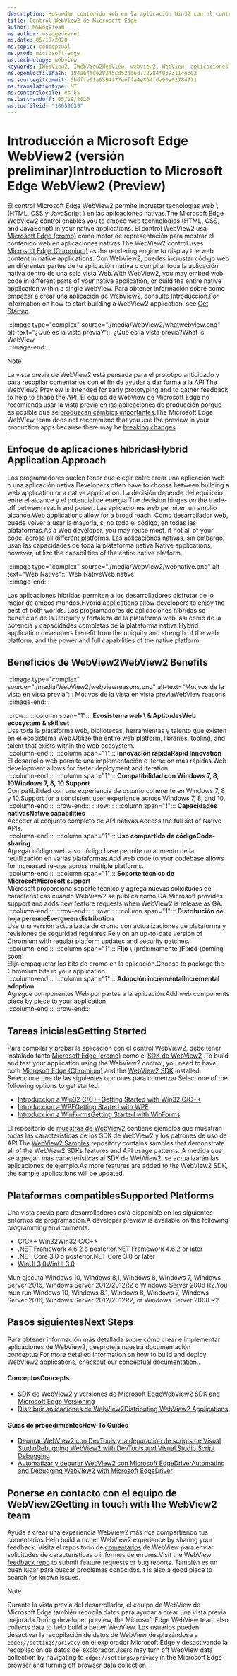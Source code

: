 ```yaml
---
description: Hospedar contenido web en la aplicación Win32 con el control de WebView 2 de Microsoft Edge
title: Control WebView2 de Microsoft Edge
author: MSEdgeTeam
ms.author: msedgedevrel
ms.date: 05/19/2020
ms.topic: conceptual
ms.prod: microsoft-edge
ms.technology: webview
keywords: IWebView2, IWebView2WebView, webview2, WebView, aplicaciones Win32, Win32, Edge, ICoreWebView2, CoreWebView2, ICoreWebView2Host, control del explorador, HTML Edge, Windows Forms, WinForms, WPF, .NET
ms.openlocfilehash: 184a64fde28345cd52dd6d772284f0393114ec02
ms.sourcegitcommit: 5bdffe91a6594f77eeffa4e864fda90a02784771
ms.translationtype: MT
ms.contentlocale: es-ES
ms.lasthandoff: 05/19/2020
ms.locfileid: "10659639"
---
```

# <span data-ttu-id="e723c-104">Introducción a Microsoft Edge WebView2 (versión preliminar)</span><span class="sxs-lookup"><span data-stu-id="e723c-104">Introduction to Microsoft Edge WebView2 (Preview)</span></span>  

<span data-ttu-id="e723c-105">El control Microsoft Edge WebView2 permite incrustar tecnologías web \ (HTML, CSS y JavaScript \) en las aplicaciones nativas.</span><span class="sxs-lookup"><span data-stu-id="e723c-105">The Microsoft Edge WebView2 control enables you to embed web technologies \(HTML, CSS, and JavaScript\) in your native applications.</span></span>  <span data-ttu-id="e723c-106">El control WebView2 usa [Microsoft Edge (cromo)](https://www.microsoftedgeinsider.com) como motor de representación para mostrar el contenido web en aplicaciones nativas.</span><span class="sxs-lookup"><span data-stu-id="e723c-106">The WebView2 control uses [Microsoft Edge (Chromium)](https://www.microsoftedgeinsider.com) as the rendering engine to display the web content in native applications.</span></span>  <span data-ttu-id="e723c-107">Con WebView2, puedes incrustar código web en diferentes partes de tu aplicación nativa o compilar toda la aplicación nativa dentro de una sola vista Web.</span><span class="sxs-lookup"><span data-stu-id="e723c-107">With WebView2, you may embed web code in different parts of your native application, or build the entire native application within a single WebView.</span></span>  <span data-ttu-id="e723c-108">Para obtener información sobre cómo empezar a crear una aplicación de WebView2, consulte [Introducción](./index.md#getting-started).</span><span class="sxs-lookup"><span data-stu-id="e723c-108">For information on how to start building a WebView2 application, see [Get Started](./index.md#getting-started).</span></span>  

:::image type="complex" source="./media/WebView2/whatwebview.png" alt-text="¿Qué es la vista previa?":::
   <span data-ttu-id="e723c-110">¿Qué es la vista previa?</span><span class="sxs-lookup"><span data-stu-id="e723c-110">What is WebView</span></span>  
:::image-end:::  

> [!NOTE]
> <span data-ttu-id="e723c-111">La vista previa de WebView2 está pensada para el prototipo anticipado y para recopilar comentarios con el fin de ayudar a dar forma a la API.</span><span class="sxs-lookup"><span data-stu-id="e723c-111">The WebView2 Preview is intended for early prototyping and to gather feedback to help to shape the API.</span></span>  <span data-ttu-id="e723c-112">El equipo de WebView de Microsoft Edge no recomienda usar la vista previa en las aplicaciones de producción porque es posible que se [produzcan cambios importantes](./releasenotes.md).</span><span class="sxs-lookup"><span data-stu-id="e723c-112">The Microsoft Edge WebView team does not recommend that you use the preview in your production apps because there may be [breaking changes](./releasenotes.md).</span></span>  

## <span data-ttu-id="e723c-113">Enfoque de aplicaciones híbridas</span><span class="sxs-lookup"><span data-stu-id="e723c-113">Hybrid Application Approach</span></span>  

<span data-ttu-id="e723c-114">Los programadores suelen tener que elegir entre crear una aplicación web o una aplicación nativa.</span><span class="sxs-lookup"><span data-stu-id="e723c-114">Developers often have to choose between building a web application or a native application.</span></span>  <span data-ttu-id="e723c-115">La decisión depende del equilibrio entre el alcance y el potencial de energía.</span><span class="sxs-lookup"><span data-stu-id="e723c-115">The decision hinges on the trade-off between reach and power.</span></span>  <span data-ttu-id="e723c-116">Las aplicaciones web permiten un amplio alcance.</span><span class="sxs-lookup"><span data-stu-id="e723c-116">Web applications allow for a broad reach.</span></span>  <span data-ttu-id="e723c-117">Como desarrollador web, puede volver a usar la mayoría, si no todo el código, en todas las plataformas.</span><span class="sxs-lookup"><span data-stu-id="e723c-117">As a Web developer, you may reuse most, if not all of your code, across all different platforms.</span></span>  <span data-ttu-id="e723c-118">Las aplicaciones nativas, sin embargo, usan las capacidades de toda la plataforma nativa.</span><span class="sxs-lookup"><span data-stu-id="e723c-118">Native applications, however, utilize the capabilities of the entire native platform.</span></span>  

:::image type="complex" source="./media/WebView2/webnative.png" alt-text="Web Native":::
   <span data-ttu-id="e723c-120">Web Native</span><span class="sxs-lookup"><span data-stu-id="e723c-120">Web native</span></span>  
:::image-end:::  

<span data-ttu-id="e723c-121">Las aplicaciones híbridas permiten a los desarrolladores disfrutar de lo mejor de ambos mundos.</span><span class="sxs-lookup"><span data-stu-id="e723c-121">Hybrid applications allow developers to enjoy the best of both worlds.</span></span>  <span data-ttu-id="e723c-122">Los programadores de aplicaciones híbridas se benefician de la Ubiquity y fortaleza de la plataforma web, así como de la potencia y capacidades completas de la plataforma nativa.</span><span class="sxs-lookup"><span data-stu-id="e723c-122">Hybrid application developers benefit from the ubiquity and strength of the web platform, and the power and full capabilities of the native platform.</span></span>  

## <span data-ttu-id="e723c-123">Beneficios de WebView2</span><span class="sxs-lookup"><span data-stu-id="e723c-123">WebView2 Benefits</span></span>   

:::image type="complex" source="./media/WebView2/webviewreasons.png" alt-text="Motivos de la vista en vista previa":::
   <span data-ttu-id="e723c-125">Motivos de la vista en vista previa</span><span class="sxs-lookup"><span data-stu-id="e723c-125">WebView reasons</span></span>  
:::image-end:::  

:::row:::
   :::column span="1":::
      **<span data-ttu-id="e723c-126">Ecosistema web \ & Aptitudes</span><span class="sxs-lookup"><span data-stu-id="e723c-126">Web ecosystem \& skillset</span></span>**  
      <span data-ttu-id="e723c-127">Use toda la plataforma web, bibliotecas, herramientas y talento que existen en el ecosistema Web.</span><span class="sxs-lookup"><span data-stu-id="e723c-127">Utilize the entire web platform, libraries, tooling, and talent that exists within the web ecosystem.</span></span>  
   :::column-end:::
   :::column span="1":::
      **<span data-ttu-id="e723c-128">Innovación rápida</span><span class="sxs-lookup"><span data-stu-id="e723c-128">Rapid Innovation</span></span>**  
      <span data-ttu-id="e723c-129">El desarrollo web permite una implementación e iteración más rápidas.</span><span class="sxs-lookup"><span data-stu-id="e723c-129">Web development allows for faster deployment and iteration.</span></span>  
   :::column-end:::
   :::column span="1":::
      **<span data-ttu-id="e723c-130">Compatibilidad con Windows 7, 8, 10</span><span class="sxs-lookup"><span data-stu-id="e723c-130">Windows 7, 8, 10 Support</span></span>**  
      <span data-ttu-id="e723c-131">Compatibilidad con una experiencia de usuario coherente en Windows 7, 8 y 10.</span><span class="sxs-lookup"><span data-stu-id="e723c-131">Support for a consistent user experience across Windows 7, 8, and 10.</span></span>  
   :::column-end:::
:::row-end:::
:::row:::
   :::column span="1":::
      **<span data-ttu-id="e723c-132">Capacidades nativas</span><span class="sxs-lookup"><span data-stu-id="e723c-132">Native capabilities</span></span>**  
      <span data-ttu-id="e723c-133">Acceder al conjunto completo de API nativas.</span><span class="sxs-lookup"><span data-stu-id="e723c-133">Access the full set of Native APIs.</span></span>  
   :::column-end:::
   :::column span="1":::
      **<span data-ttu-id="e723c-134">Uso compartido de código</span><span class="sxs-lookup"><span data-stu-id="e723c-134">Code-sharing</span></span>**  
      <span data-ttu-id="e723c-135">Agregar código web a su código base permite un aumento de la reutilización en varias plataformas.</span><span class="sxs-lookup"><span data-stu-id="e723c-135">Add web code to your codebase allows for increased re-use across multiple platforms.</span></span>  
   :::column-end:::
   :::column span="1":::
      **<span data-ttu-id="e723c-136">Soporte técnico de Microsoft</span><span class="sxs-lookup"><span data-stu-id="e723c-136">Microsoft support</span></span>**  
      <span data-ttu-id="e723c-137">Microsoft proporciona soporte técnico y agrega nuevas solicitudes de características cuando WebView2 se publica como GA.</span><span class="sxs-lookup"><span data-stu-id="e723c-137">Microsoft provides support and adds new feature requests when WebView2 is release as GA.</span></span>  
   :::column-end:::
:::row-end:::
:::row:::
   :::column span="1":::
      **<span data-ttu-id="e723c-138">Distribución de hoja perenne</span><span class="sxs-lookup"><span data-stu-id="e723c-138">Evergreen distribution</span></span>**  
      <span data-ttu-id="e723c-139">Use una versión actualizada de cromo con actualizaciones de plataforma y revisiones de seguridad regulares.</span><span class="sxs-lookup"><span data-stu-id="e723c-139">Rely on an up-to-date version of Chromium with regular platform updates and security patches.</span></span>  
   :::column-end:::
   :::column span="1":::
      <span data-ttu-id="e723c-140">**Fijo** \ (próximamente \)</span><span class="sxs-lookup"><span data-stu-id="e723c-140">**Fixed** \(coming soon\)</span></span>  
      <span data-ttu-id="e723c-141">Elija empaquetar los bits de cromo en la aplicación.</span><span class="sxs-lookup"><span data-stu-id="e723c-141">Choose to package the Chromium bits in your application.</span></span>  
   :::column-end:::
   :::column span="1":::
      **<span data-ttu-id="e723c-142">Adopción incremental</span><span class="sxs-lookup"><span data-stu-id="e723c-142">Incremental adoption</span></span>**  
      <span data-ttu-id="e723c-143">Agregue componentes Web por partes a la aplicación.</span><span class="sxs-lookup"><span data-stu-id="e723c-143">Add web components piece by piece to your application.</span></span>  
   :::column-end:::
:::row-end:::  

## <span data-ttu-id="e723c-144">Tareas iniciales</span><span class="sxs-lookup"><span data-stu-id="e723c-144">Getting Started</span></span>  

<span data-ttu-id="e723c-145">Para compilar y probar la aplicación con el control WebView2, debe tener instalado tanto [Microsoft Edge (cromo)](https://www.microsoftedgeinsider.com/download) como el [SDK de WebView2](https://aka.ms/webviewnuget) .</span><span class="sxs-lookup"><span data-stu-id="e723c-145">To build and test your application using the WebView2 control, you need to have both [Microsoft Edge (Chromium)](https://www.microsoftedgeinsider.com/download) and the [WebView2 SDK](https://aka.ms/webviewnuget) installed.</span></span>  <span data-ttu-id="e723c-146">Seleccione una de las siguientes opciones para comenzar.</span><span class="sxs-lookup"><span data-stu-id="e723c-146">Select one of the following options to get started.</span></span>  

*   [<span data-ttu-id="e723c-147">Introducción a Win32 C/C++</span><span class="sxs-lookup"><span data-stu-id="e723c-147">Getting Started with Win32 C/C++</span></span>](./gettingstarted/win32.md)  
*   [<span data-ttu-id="e723c-148">Introducción a WPF</span><span class="sxs-lookup"><span data-stu-id="e723c-148">Getting Started with WPF</span></span>](./gettingstarted/wpf.md)  
*   [<span data-ttu-id="e723c-149">Introducción a WinForms</span><span class="sxs-lookup"><span data-stu-id="e723c-149">Getting Started with WinForms</span></span>](./gettingstarted/winforms.md)  

<span data-ttu-id="e723c-150">El repositorio de [muestras de WebView2](https://github.com/MicrosoftEdge/WebView2Samples) contiene ejemplos que muestran todas las características de los SDK de WebView2 y los patrones de uso de API.</span><span class="sxs-lookup"><span data-stu-id="e723c-150">The [WebView2 Samples](https://github.com/MicrosoftEdge/WebView2Samples) repository contains samples that demonstrate all of the WebView2 SDKs features and API usage patterns.</span></span> <span data-ttu-id="e723c-151">A medida que se agregan más características al SDK de WebView2, se actualizarán las aplicaciones de ejemplo.</span><span class="sxs-lookup"><span data-stu-id="e723c-151">As more features are added to the WebView2 SDK, the sample applications will be updated.</span></span>   

## <span data-ttu-id="e723c-152">Plataformas compatibles</span><span class="sxs-lookup"><span data-stu-id="e723c-152">Supported Platforms</span></span>  

<span data-ttu-id="e723c-153">Una vista previa para desarrolladores está disponible en los siguientes entornos de programación.</span><span class="sxs-lookup"><span data-stu-id="e723c-153">A developer preview is available on the following programming environments.</span></span>  

*   <span data-ttu-id="e723c-154">C/C++ Win32</span><span class="sxs-lookup"><span data-stu-id="e723c-154">Win32 C/C++</span></span>  
*   <span data-ttu-id="e723c-155">.NET Framework 4.6.2 o posterior</span><span class="sxs-lookup"><span data-stu-id="e723c-155">.NET Framework 4.6.2 or later</span></span>  
*   <span data-ttu-id="e723c-156">.NET Core 3,0 o posterior</span><span class="sxs-lookup"><span data-stu-id="e723c-156">.NET Core 3.0 or later</span></span>  
*   [<span data-ttu-id="e723c-157">WinUI 3,0</span><span class="sxs-lookup"><span data-stu-id="e723c-157">WinUI 3.0</span></span>](/uwp/toolkits/winui3/)  

<span data-ttu-id="e723c-158">Mun ejecuta Windows 10, Windows 8,1, Windows 8, Windows 7, Windows Server 2016, Windows Server 2012/2012R2 o Windows Server 2008 R2.</span><span class="sxs-lookup"><span data-stu-id="e723c-158">You mun run Windows 10, Windows 8.1, Windows 8, Windows 7, Windows Server 2016, Windows Server 2012/2012R2, or Windows Server 2008 R2.</span></span>   

## <span data-ttu-id="e723c-159">Pasos siguientes</span><span class="sxs-lookup"><span data-stu-id="e723c-159">Next Steps</span></span>  

<span data-ttu-id="e723c-160">Para obtener información más detallada sobre cómo crear e implementar aplicaciones de WebView2, desproteja nuestra documentación conceptual</span><span class="sxs-lookup"><span data-stu-id="e723c-160">For more detailed information on how to build and deploy WebView2 applications, checkout our conceptual documentation</span></span><!-- and how-to guides--><span data-ttu-id="e723c-161">.</span><span class="sxs-lookup"><span data-stu-id="e723c-161">.</span></span>  

#### <span data-ttu-id="e723c-162">Conceptos</span><span class="sxs-lookup"><span data-stu-id="e723c-162">Concepts</span></span>  

*   [<span data-ttu-id="e723c-163">SDK de WebView2 y versiones de Microsoft Edge</span><span class="sxs-lookup"><span data-stu-id="e723c-163">WebView2 SDK and Microsoft Edge Versioning</span></span>](./concepts/versioning.md)
*   [<span data-ttu-id="e723c-164">Distribuir aplicaciones de WebView2</span><span class="sxs-lookup"><span data-stu-id="e723c-164">Distributing WebView2 Applications</span></span>](./concepts/distribution.md)  
 
#### <span data-ttu-id="e723c-165">Guías de procedimientos</span><span class="sxs-lookup"><span data-stu-id="e723c-165">How-To Guides</span></span>  

*   [<span data-ttu-id="e723c-166">Depurar WebView2 con DevTools y la depuración de scripts de Visual Studio</span><span class="sxs-lookup"><span data-stu-id="e723c-166">Debugging WebView2 with DevTools and Visual Studio Script Debugging</span></span>](./howto/debug.md)  
*   [<span data-ttu-id="e723c-167">Automatizar y depurar WebView2 con Microsoft EdgeDriver</span><span class="sxs-lookup"><span data-stu-id="e723c-167">Automating and Debugging WebView2 with Microsoft EdgeDriver</span></span>](./howto/webdriver.md)  

<!--todo: add how-tos when available  -->  

## <span data-ttu-id="e723c-168">Ponerse en contacto con el equipo de WebView2</span><span class="sxs-lookup"><span data-stu-id="e723c-168">Getting in touch with the WebView2 team</span></span>  

<span data-ttu-id="e723c-169">Ayuda a crear una experiencia WebView2 más rica compartiendo tus comentarios.</span><span class="sxs-lookup"><span data-stu-id="e723c-169">Help build a richer WebView2 experience by sharing your feedback.</span></span>  <span data-ttu-id="e723c-170">Visita el repositorio de [comentarios](https://aka.ms/webviewfeedback) de WebView para enviar solicitudes de características o informes de errores.</span><span class="sxs-lookup"><span data-stu-id="e723c-170">Visit the WebView [feedback repo](https://aka.ms/webviewfeedback) to submit feature requests or bug reports.</span></span>  <span data-ttu-id="e723c-171">También es un buen lugar para buscar problemas conocidos.</span><span class="sxs-lookup"><span data-stu-id="e723c-171">It is also a good place to search for known issues.</span></span>  

> [!NOTE]
> <span data-ttu-id="e723c-172">Durante la vista previa del desarrollador, el equipo de WebView de Microsoft Edge también recopila datos para ayudar a crear una vista previa mejorada.</span><span class="sxs-lookup"><span data-stu-id="e723c-172">During developer preview, the Microsoft Edge WebView team also collects data to help build a better WebView.</span></span>  <span data-ttu-id="e723c-173">Los usuarios pueden desactivar la recopilación de datos de WebView desplazándose a `edge://settings/privacy` en el explorador Microsoft Edge y desactivando la recopilación de datos del explorador.</span><span class="sxs-lookup"><span data-stu-id="e723c-173">Users may turn off WebView data collection by navigating to `edge://settings/privacy` in the Microsoft Edge browser and turning off browser data collection.</span></span>  
